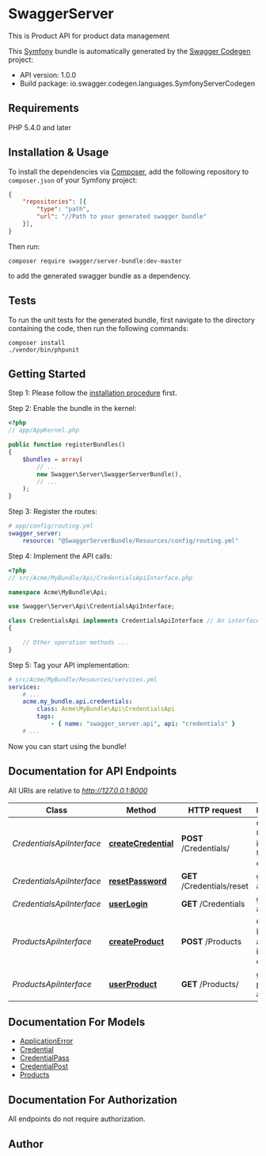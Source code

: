 # SwaggerServer
This is Product API for product data management

This [Symfony](https://symfony.com/) bundle is automatically generated by the [Swagger Codegen](https://github.com/swagger-api/swagger-codegen) project:

- API version: 1.0.0
- Build package: io.swagger.codegen.languages.SymfonyServerCodegen

## Requirements

PHP 5.4.0 and later

## Installation & Usage

To install the dependencies via [Composer](http://getcomposer.org/), add the following repository to `composer.json` of your Symfony project:

```json
{
    "repositories": [{
        "type": "path",
        "url": "//Path to your generated swagger bundle"
    }],
}
```

Then run:

```
composer require swagger/server-bundle:dev-master
```

to add the generated swagger bundle as a dependency.

## Tests

To run the unit tests for the generated bundle, first navigate to the directory containing the code, then run the following commands:

```
composer install
./vendor/bin/phpunit
```


## Getting Started

Step 1: Please follow the [installation procedure](#installation--usage) first.

Step 2: Enable the bundle in the kernel:

```php
<?php
// app/AppKernel.php

public function registerBundles()
{
    $bundles = array(
        // ...
        new Swagger\Server\SwaggerServerBundle(),
        // ...
    );
}
```

Step 3: Register the routes:

```yaml
# app/config/routing.yml
swagger_server:
    resource: "@SwaggerServerBundle/Resources/config/routing.yml"
```

Step 4: Implement the API calls:

```php
<?php
// src/Acme/MyBundle/Api/CredentialsApiInterface.php

namespace Acme\MyBundle\Api;

use Swagger\Server\Api\CredentialsApiInterface;

class CredentialsApi implements CredentialsApiInterface // An interface is autogenerated
{

    // Other operation methods ...
}
```

Step 5: Tag your API implementation:

```yaml
# src/Acme/MyBundle/Resources/services.yml
services:
    # ...
    acme.my_bundle.api.credentials:
        class: Acme\MyBundle\Api\CredentialsApi
        tags:
            - { name: "swagger_server.api", api: "credentials" }
    # ...
```

Now you can start using the bundle!


## Documentation for API Endpoints

All URIs are relative to *http://127.0.0.1:8000*

Class | Method | HTTP request | Description
------------ | ------------- | ------------- | -------------
*CredentialsApiInterface* | [**createCredential**](Resources/docs/Api/CredentialsApiInterface.md#createcredential) | **POST** /Credentials/ | Create new User and insert it in User collection
*CredentialsApiInterface* | [**resetPassword**](Resources/docs/Api/CredentialsApiInterface.md#resetpassword) | **GET** /Credentials/reset | get the user account
*CredentialsApiInterface* | [**userLogin**](Resources/docs/Api/CredentialsApiInterface.md#userlogin) | **GET** /Credentials | get the user account
*ProductsApiInterface* | [**createProduct**](Resources/docs/Api/ProductsApiInterface.md#createproduct) | **POST** /Products | Create new Products and insert it in Products collection
*ProductsApiInterface* | [**userProduct**](Resources/docs/Api/ProductsApiInterface.md#userproduct) | **GET** /Products/ | get the product of a user


## Documentation For Models

 - [ApplicationError](Resources/docs/Model/ApplicationError.md)
 - [Credential](Resources/docs/Model/Credential.md)
 - [CredentialPass](Resources/docs/Model/CredentialPass.md)
 - [CredentialPost](Resources/docs/Model/CredentialPost.md)
 - [Products](Resources/docs/Model/Products.md)


## Documentation For Authorization

 All endpoints do not require authorization.


## Author





